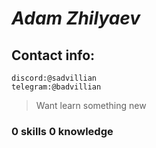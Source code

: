 # ***Adam Zhilyaev***

## Contact info:
```
discord:@sadvillian
telegram:@badvillian
```
> Want learn something new
###  0 skills 0 knowledge 